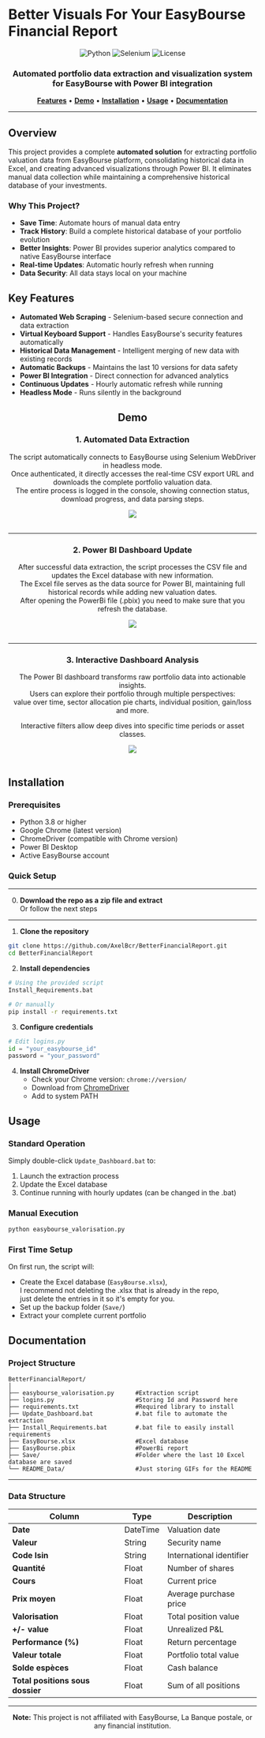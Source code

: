 # Better Visuals For Your EasyBourse Financial Report

<div align="center">

![Python](https://img.shields.io/badge/Python-3.8+-blue.svg)
![Selenium](https://img.shields.io/badge/Selenium-4.15+-green.svg)
![License](https://img.shields.io/badge/License-GPL%20v3-green.svg)

<h3>Automated portfolio data extraction and visualization system for EasyBourse with Power BI integration</h3>

[**Features**](#key-features) • [**Demo**](#demo) • [**Installation**](#installation) • [**Usage**](#usage) • [**Documentation**](#documentation)

</div>

---

## Overview

This project provides a complete **automated solution** for extracting portfolio valuation data from EasyBourse platform, consolidating historical data in Excel, and creating advanced visualizations through Power BI. It eliminates manual data collection while maintaining a comprehensive historical database of your investments.

### Why This Project?

- **Save Time**: Automate hours of manual data entry
- **Track History**: Build a complete historical database of your portfolio evolution
- **Better Insights**: Power BI provides superior analytics compared to native EasyBourse interface
- **Real-time Updates**: Automatic hourly refresh when running
- **Data Security**: All data stays local on your machine

## Key Features

- **Automated Web Scraping** - Selenium-based secure connection and data extraction
- **Virtual Keyboard Support** - Handles EasyBourse's security features automatically
- **Historical Data Management** - Intelligent merging of new data with existing records
- **Automatic Backups** - Maintains the last 10 versions for data safety
- **Power BI Integration** - Direct connection for advanced analytics
- **Continuous Updates** - Hourly automatic refresh while running
- **Headless Mode** - Runs silently in the background

<div align="center">

## Demo

### 1. Automated Data Extraction

The script automatically connects to EasyBourse using Selenium WebDriver in headless mode.  
Once authenticated, it directly accesses the real-time CSV export URL and downloads the complete portfolio valuation data.  
The entire process is logged in the console, showing connection status, download progress, and data parsing steps.

<div align="center">
<img src="README_Data/CMD_Script.gif" style="max-width: 100%; width="600"/>
<br><br>
</div>

---

### 2. Power BI Dashboard Update

After successful data extraction, the script processes the CSV file and updates the Excel database with new information.   
The Excel file serves as the data source for Power BI, maintaining full historical records while adding new valuation dates.   
After opening the PowerBi file (.pbix) you need to make sure that you refresh the database.

<div align="center">
<img src="README_Data/Update_PowerBi.gif" style="max-width: 100%; width="600"/>
<br><br>
</div>

---

### 3. Interactive Dashboard Analysis

The Power BI dashboard transforms raw portfolio data into actionable insights.   
Users can explore their portfolio through multiple perspectives:   
value over time, sector allocation pie charts, individual position, gain/loss and more.     
   
Interactive filters allow deep dives into specific time periods or asset classes.

<div align="center">
<img src="README_Data/Use_PowerBi.gif" style="max-width: 100%; width="600"/>
<br><br>
</div>

</div>

## Installation

### Prerequisites

- Python 3.8 or higher
- Google Chrome (latest version)
- ChromeDriver (compatible with Chrome version)
- Power BI Desktop
- Active EasyBourse account   
 
### Quick Setup   
---
0. **Download the repo as a zip file and extract**   
   Or follow the next steps
---
1. **Clone the repository**
```bash
git clone https://github.com/AxelBcr/BetterFinancialReport.git
cd BetterFinancialReport
```

2. **Install dependencies**
```bash
# Using the provided script
Install_Requirements.bat

# Or manually
pip install -r requirements.txt
```

3. **Configure credentials**
```python
# Edit logins.py
id = "your_easybourse_id"
password = "your_password"
```

4. **Install ChromeDriver**
   - Check your Chrome version: `chrome://version/`
   - Download from [ChromeDriver](https://chromedriver.chromium.org/)
   - Add to system PATH

## Usage

### Standard Operation

Simply double-click `Update_Dashboard.bat` to:
1. Launch the extraction process
2. Update the Excel database
3. Continue running with hourly updates (can be changed in the .bat)

### Manual Execution

```bash
python easybourse_valorisation.py
```

### First Time Setup

On first run, the script will:
- Create the Excel database (`EasyBourse.xlsx`),   
  I recommend not deleting the .xlsx that is already in the repo,   
  just delete the entries in it so it's empty for you.
- Set up the backup folder (`Save/`)
- Extract your complete current portfolio

## Documentation

### Project Structure

```
BetterFinancialReport/
│
├── easybourse_valorisation.py      #Extraction script
├── logins.py                       #Storing Id and Password here
├── requirements.txt                #Required library to install
├── Update_Dashboard.bat            #.bat file to automate the extraction
├── Install_Requirements.bat        #.bat file to easily install requirements
├── EasyBourse.xlsx                 #Excel database  
├── EasyBourse.pbix                 #PowerBi report       
├── Save/                           #Folder where the last 10 Excel database are saved    
└── README_Data/                    #Just storing GIFs for the README
```
---

### Data Structure

| Column | Type | Description |
|--------|------|-------------|
| **Date** | DateTime | Valuation date |
| **Valeur** | String | Security name |
| **Code Isin** | String | International identifier |
| **Quantité** | Float | Number of shares |
| **Cours** | Float | Current price |
| **Prix moyen** | Float | Average purchase price |
| **Valorisation** | Float | Total position value |
| **+/- value** | Float | Unrealized P&L |
| **Performance (%)** | Float | Return percentage |
| **Valeur totale** | Float | Portfolio total value |
| **Solde espèces** | Float | Cash balance |
| **Total positions sous dossier** | Float | Sum of all positions |

---

<div align="center">

**Note:** This project is not affiliated with EasyBourse, La Banque postale, or any financial institution.

</div>
